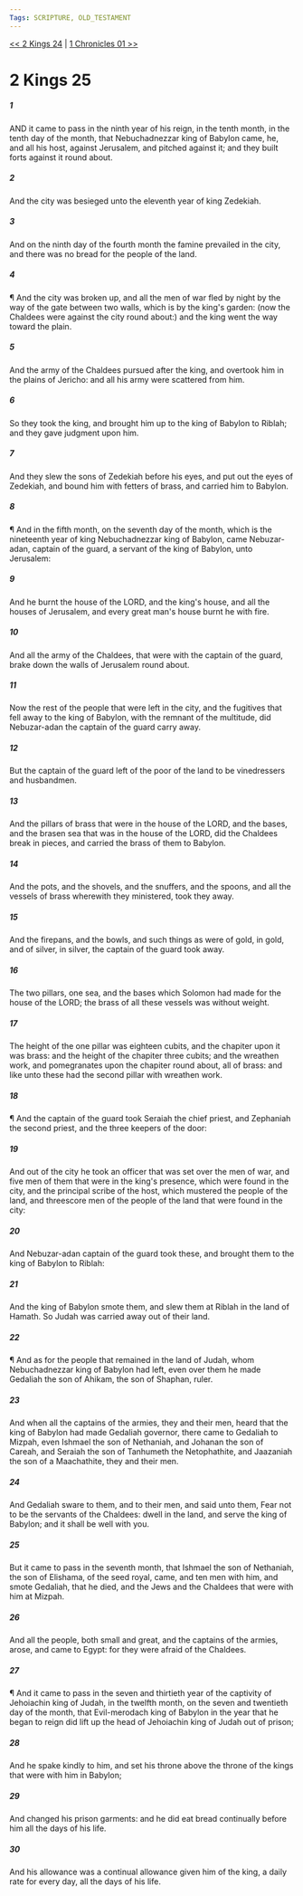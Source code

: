 ```yaml
---
Tags: SCRIPTURE, OLD_TESTAMENT
---
```


[<< 2 Kings 24](OLD_TESTAMENT/12_2_Kings/2_Kings_24.md) | [1 Chronicles 01 >>](OLD_TESTAMENT/13_1_Chronicles/1_Chronicles_01.md)

# 2 Kings 25

##### 1

AND it came to pass in the ninth year of his reign, in the tenth month, in the tenth day of the month, that Nebuchadnezzar king of Babylon came, he, and all his host, against Jerusalem, and pitched against it; and they built forts against it round about.

##### 2

And the city was besieged unto the eleventh year of king Zedekiah.

##### 3

And on the ninth day of the fourth month the famine prevailed in the city, and there was no bread for the people of the land.

##### 4

¶ And the city was broken up, and all the men of war fled by night by the way of the gate between two walls, which is by the king's garden: (now the Chaldees were against the city round about:) and the king went the way toward the plain.

##### 5

And the army of the Chaldees pursued after the king, and overtook him in the plains of Jericho: and all his army were scattered from him.

##### 6

So they took the king, and brought him up to the king of Babylon to Riblah; and they gave judgment upon him.

##### 7

And they slew the sons of Zedekiah before his eyes, and put out the eyes of Zedekiah, and bound him with fetters of brass, and carried him to Babylon.

##### 8

¶ And in the fifth month, on the seventh day of the month, which is the nineteenth year of king Nebuchadnezzar king of Babylon, came Nebuzar-adan, captain of the guard, a servant of the king of Babylon, unto Jerusalem:

##### 9

And he burnt the house of the LORD, and the king's house, and all the houses of Jerusalem, and every great man's house burnt he with fire.

##### 10

And all the army of the Chaldees, that were with the captain of the guard, brake down the walls of Jerusalem round about.

##### 11

Now the rest of the people that were left in the city, and the fugitives that fell away to the king of Babylon, with the remnant of the multitude, did Nebuzar-adan the captain of the guard carry away.

##### 12

But the captain of the guard left of the poor of the land to be vinedressers and husbandmen.

##### 13

And the pillars of brass that were in the house of the LORD, and the bases, and the brasen sea that was in the house of the LORD, did the Chaldees break in pieces, and carried the brass of them to Babylon.

##### 14

And the pots, and the shovels, and the snuffers, and the spoons, and all the vessels of brass wherewith they ministered, took they away.

##### 15

And the firepans, and the bowls, and such things as were of gold, in gold, and of silver, in silver, the captain of the guard took away.

##### 16

The two pillars, one sea, and the bases which Solomon had made for the house of the LORD; the brass of all these vessels was without weight.

##### 17

The height of the one pillar was eighteen cubits, and the chapiter upon it was brass: and the height of the chapiter three cubits; and the wreathen work, and pomegranates upon the chapiter round about, all of brass: and like unto these had the second pillar with wreathen work.

##### 18

¶ And the captain of the guard took Seraiah the chief priest, and Zephaniah the second priest, and the three keepers of the door:

##### 19

And out of the city he took an officer that was set over the men of war, and five men of them that were in the king's presence, which were found in the city, and the principal scribe of the host, which mustered the people of the land, and threescore men of the people of the land that were found in the city:

##### 20

And Nebuzar-adan captain of the guard took these, and brought them to the king of Babylon to Riblah:

##### 21

And the king of Babylon smote them, and slew them at Riblah in the land of Hamath. So Judah was carried away out of their land.

##### 22

¶ And as for the people that remained in the land of Judah, whom Nebuchadnezzar king of Babylon had left, even over them he made Gedaliah the son of Ahikam, the son of Shaphan, ruler.

##### 23

And when all the captains of the armies, they and their men, heard that the king of Babylon had made Gedaliah governor, there came to Gedaliah to Mizpah, even Ishmael the son of Nethaniah, and Johanan the son of Careah, and Seraiah the son of Tanhumeth the Netophathite, and Jaazaniah the son of a Maachathite, they and their men.

##### 24

And Gedaliah sware to them, and to their men, and said unto them, Fear not to be the servants of the Chaldees: dwell in the land, and serve the king of Babylon; and it shall be well with you.

##### 25

But it came to pass in the seventh month, that Ishmael the son of Nethaniah, the son of Elishama, of the seed royal, came, and ten men with him, and smote Gedaliah, that he died, and the Jews and the Chaldees that were with him at Mizpah.

##### 26

And all the people, both small and great, and the captains of the armies, arose, and came to Egypt: for they were afraid of the Chaldees.

##### 27

¶ And it came to pass in the seven and thirtieth year of the captivity of Jehoiachin king of Judah, in the twelfth month, on the seven and twentieth day of the month, that Evil-merodach king of Babylon in the year that he began to reign did lift up the head of Jehoiachin king of Judah out of prison;

##### 28

And he spake kindly to him, and set his throne above the throne of the kings that were with him in Babylon;

##### 29

And changed his prison garments: and he did eat bread continually before him all the days of his life.

##### 30

And his allowance was a continual allowance given him of the king, a daily rate for every day, all the days of his life.
